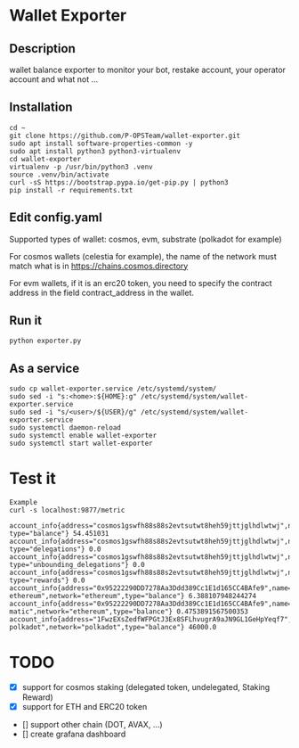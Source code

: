 # Wallet Exporter

## Description

wallet balance exporter to monitor your bot, restake account, your operator account and what not ...

## Installation

```
cd ~
git clone https://github.com/P-OPSTeam/wallet-exporter.git
sudo apt install software-properties-common -y
sudo apt install python3 python3-virtualenv
cd wallet-exporter
virtualenv -p /usr/bin/python3 .venv
source .venv/bin/activate
curl -sS https://bootstrap.pypa.io/get-pip.py | python3
pip install -r requirements.txt
```

## Edit config.yaml

Supported types of wallet: cosmos, evm, substrate (polkadot for example)

For cosmos wallets (celestia for example), the name of the network must match what is in https://chains.cosmos.directory

For evm wallets, if it is an erc20 token, you need to specify the contract address in the field contract_address in the wallet.

## Run it

```
python exporter.py
```

## As a service

```
sudo cp wallet-exporter.service /etc/systemd/system/
sudo sed -i "s:<home>:${HOME}:g" /etc/systemd/system/wallet-exporter.service
sudo sed -i "s/<user>/${USER}/g" /etc/systemd/system/wallet-exporter.service
sudo systemctl daemon-reload 
sudo systemctl enable wallet-exporter
sudo systemctl start wallet-exporter
```

# Test it

```
Example
curl -s localhost:9877/metric

account_info{address="cosmos1gswfh88s88s2evtsutwt8heh59jttjglhdlwtwj",name="validator",network="cosmoshub", type="balance"} 54.451031
account_info{address="cosmos1gswfh88s88s2evtsutwt8heh59jttjglhdlwtwj",name="validator",network="cosmoshub", type="delegations"} 0.0
account_info{address="cosmos1gswfh88s88s2evtsutwt8heh59jttjglhdlwtwj",name="validator",network="cosmoshub", type="unbounding_delegations"} 0.0
account_info{address="cosmos1gswfh88s88s2evtsutwt8heh59jttjglhdlwtwj",name="validator",network="cosmoshub", type="rewards"} 0.0
account_info{address="0x95222290DD7278Aa3Ddd389Cc1E1d165CC4BAfe9",name="broadcaster ethereum",network="ethereum",type="balance"} 6.388107948244274
account_info{address="0x95222290DD7278Aa3Ddd389Cc1E1d165CC4BAfe9",name="broadcaster matic",network="ethereum",type="balance"} 0.4753891567500353
account_info{address="1FwzEXsZedfWFPGtJ3Ex8SFLhvugrA9aJN9GL1GeHpYeqf7",name="broadcaster polkadot",network="polkadot",type="balance"} 46000.0

```
# TODO

- [X] support for cosmos staking (delegated token, undelegated, Staking Reward)
- [X] support for ETH and ERC20 token
- [] support other chain (DOT, AVAX, ...)
- [] create grafana dashboard
